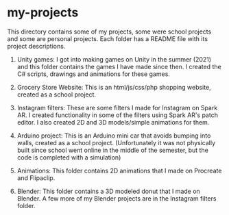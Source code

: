 # my-projects

This directory contains some of my projects, some were school projects and some are personal projects. 
Each folder has a README file with its project descriptions.

1) Unity games: I got into making games on Unity in the summer (2021) and this folder contains the games I have made since then. I created the C# scripts, drawings and animations for these games.

2) Grocery Store Website: This is an html/js/css/php shopping website, created as a school project.

3) Instagram filters: These are some filters I made for Instagram on Spark AR. I created functionality in some of the filters using Spark AR's patch editor. I also created 2D and 3D models/simple animations for them.

4) Arduino project: This is an Arduino mini car that avoids bumping into walls, created as a school project. (Unfortunately it was not physically built since school went online in the middle of the semester, but the code is completed with a simulation)

5) Animations: This folder contains 2D animations that I made on Procreate and Flipaclip.

6) Blender: This folder contains a 3D modeled donut that I made on Blender. A few more of my Blender projects are in the Instagram filters folder.
